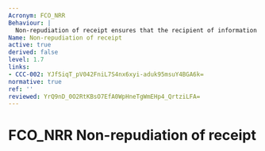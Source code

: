 ```yaml
---
Acronym: FCO_NRR
Behaviour: |
  Non-repudiation of receipt ensures that the recipient of information cannot successfully deny receiving the information. This family requires that the TSF provide a method to ensure that a subject that transmits information during a data exchange is provided with evidence of receipt of the information. This evidence can then be verified by either this subject or other subjects.
Name: Non-repudiation of receipt
active: true
derived: false
level: 1.7
links:
- CCC-002: YJfSiqT_pV042FniL7S4nx6xyi-aduk95msuY4BGA6k=
normative: true
ref: ''
reviewed: YrQ9nD_0O2RtKBsO7EfA0WpHneTgWmEHp4_QrtziLFA=
---
```


# FCO_NRR Non-repudiation of receipt